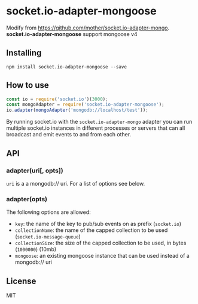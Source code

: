 # socket.io-adapter-mongoose

Modify from <https://github.com/mother/socket.io-adapter-mongo>.
**socket.io-adapter-mongoose** support mongoose v4
 
## Installing

```
npm install socket.io-adapter-mongoose --save
```

## How to use

```js
const io = require('socket.io')(3000);
const mongoAdapter = require('socket.io-adapter-mongoose');
io.adapter(mongoAdapter('mongodb://localhost/test'));
```

By running socket.io with the `socket.io-adapter-mongo` adapter you can run
multiple socket.io instances in different processes or servers that can
all broadcast and emit events to and from each other.


## API

### adapter(uri[, opts])

`uri` is a a mongodb:// uri. For a list of options see below.

### adapter(opts)

The following options are allowed:

- `key`: the name of the key to pub/sub events on as prefix (`socket.io`)
- `collectionName`: the name of the capped collection to be used (`socket.io-message-queue`)
- `collectionSize`: the size of the capped collection to be used, in bytes (`1000000`) (10mb)
- `mongoose`: an existing mongoose instance that can be used instead of a mongodb:// uri

## License

MIT
